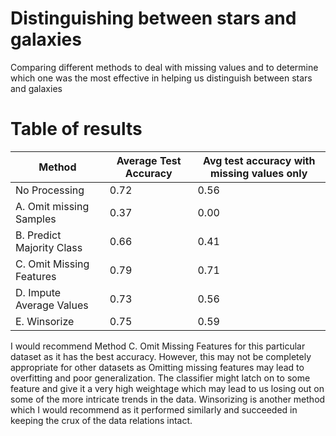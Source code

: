 # Distinguishing between stars and galaxies

Comparing different methods to deal with missing values and to determine which one was the most effective in helping us distinguish between stars and galaxies

# Table of results

|     Method                         |     Average Test Accuracy    |     Avg test accuracy with missing values only    |
|------------------------------------|------------------------------|---------------------------------------------------|
|     No   Processing                |     0.72                     |     0.56                                          |
|     A.   Omit missing Samples      |     0.37                     |     0.00                                          |
|     B.   Predict Majority Class    |     0.66                     |     0.41                                          |
|     C.   Omit Missing Features     |     0.79                     |     0.71                                          |
|     D.   Impute Average Values     |     0.73                     |     0.56                                          |
|     E.   Winsorize                 |     0.75                     |     0.59                                          |

I would recommend Method C. Omit Missing Features for this particular dataset as it has the best accuracy. However, this may not be completely appropriate for other datasets as Omitting missing features may lead to overfitting and poor generalization. 
The classifier might latch on to some feature and give it a very high weightage which may lead to us losing out on some of the more intricate trends in the data. 
Winsorizing is another method which I would recommend as it performed similarly and succeeded in keeping the crux of the data relations intact.
